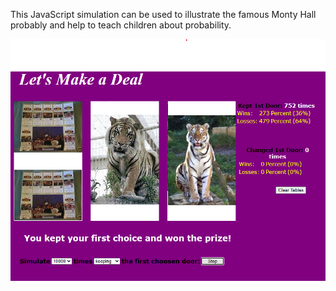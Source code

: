 This JavaScript simulation can be used to illustrate the famous Monty Hall probably and help to teach children about probability.

![Monty Hall Simulation](image.png)

